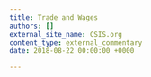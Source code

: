 ```yaml
---
title: Trade and Wages
authors: []
external_site_name: CSIS.org
content_type: external_commentary
date: 2018-08-22 00:00:00 +0000

---
```

